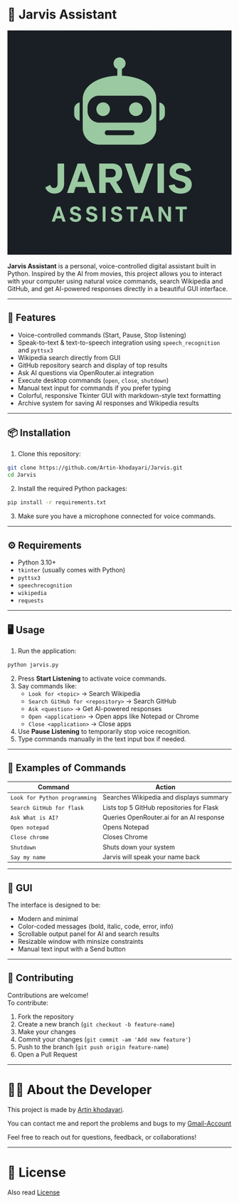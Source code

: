 # 🤖 Jarvis Assistant

![Jarvis GUI](assets/Jarvis.png)

**Jarvis Assistant** is a personal, voice-controlled digital assistant built in Python. Inspired by the AI from movies, this project allows you to interact with your computer using natural voice commands, search Wikipedia and GitHub, and get AI-powered responses directly in a beautiful GUI interface.

---

## 🌟 Features

- Voice-controlled commands (Start, Pause, Stop listening)
- Speak-to-text & text-to-speech integration using `speech_recognition` and `pyttsx3`
- Wikipedia search directly from GUI
- GitHub repository search and display of top results
- Ask AI questions via OpenRouter.ai integration
- Execute desktop commands (`open`, `close`, `shutdown`)
- Manual text input for commands if you prefer typing
- Colorful, responsive Tkinter GUI with markdown-style text formatting
- Archive system for saving AI responses and Wikipedia results

---

## 📦 Installation

1. Clone this repository:

```bash
git clone https://github.com/Artin-khodayari/Jarvis.git
cd Jarvis
```

2. Install the required Python packages:

```bash
pip install -r requirements.txt
```

3. Make sure you have a microphone connected for voice commands.

---

## ⚙️ Requirements

- Python 3.10+
- `tkinter` (usually comes with Python)
- `pyttsx3`
- `speechrecognition`
- `wikipedia`
- `requests`

---

## 🖥️ Usage

1. Run the application:

```bash
python jarvis.py
```

2. Press **Start Listening** to activate voice commands.
3. Say commands like:
   - `Look for <topic>` → Search Wikipedia
   - `Search GitHub for <repository>` → Search GitHub
   - `Ask <question>` → Get AI-powered responses
   - `Open <application>` → Open apps like Notepad or Chrome
   - `Close <application>` → Close apps
4. Use **Pause Listening** to temporarily stop voice recognition.
5. Type commands manually in the text input box if needed.

---

## 📝 Examples of Commands

| Command                       | Action                                    |
| ----------------------------- | ----------------------------------------- |
| `Look for Python programming` | Searches Wikipedia and displays summary   |
| `Search GitHub for flask`     | Lists top 5 GitHub repositories for Flask |
| `Ask What is AI?`             | Queries OpenRouter.ai for an AI response  |
| `Open notepad`                | Opens Notepad                             |
| `Close chrome`                | Closes Chrome                             |
| `Shutdown`                    | Shuts down your system                    |
| `Say my name`                 | Jarvis will speak your name back          |

---

## 🎨 GUI

The interface is designed to be:

- Modern and minimal
- Color-coded messages (bold, italic, code, error, info)
- Scrollable output panel for AI and search results
- Resizable window with minsize constraints
- Manual text input with a Send button

---

## 🤝 Contributing

Contributions are welcome!\
To contribute:

1. Fork the repository
2. Create a new branch (`git checkout -b feature-name`)
3. Make your changes
4. Commit your changes (`git commit -am 'Add new feature'`)
5. Push to the branch (`git push origin feature-name`)
6. Open a Pull Request

---

# 🧑‍💻 About the Developer

This project is made by [Artin khodayari](https://github.com/Artin-khodayari).

You can contact me and report the problems and bugs to my [Gmail-Account](mailto:ArtinKhodayari2010@gmail.com)

Feel free to reach out for questions, feedback, or collaborations!

---

# 📄 License
Also read [License](https://github.com/Artin-khodayari/Jarvis/tree/main?tab=MIT-1-ov-file)
